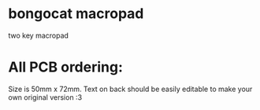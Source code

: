 # bongocat macropad
 two key macropad

# All PCB ordering:
Size is 50mm x 72mm. Text on back should be easily editable to make your own original version :3
